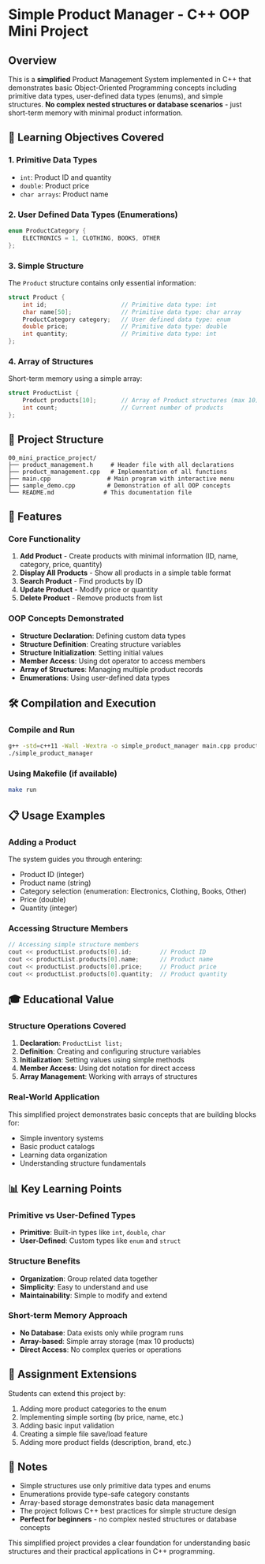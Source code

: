 # Simple Product Manager - C++ OOP Mini Project

## Overview
This is a **simplified** Product Management System implemented in C++ that demonstrates basic Object-Oriented Programming concepts including primitive data types, user-defined data types (enums), and simple structures. **No complex nested structures or database scenarios** - just short-term memory with minimal product information.

## 🎯 Learning Objectives Covered

### 1. **Primitive Data Types**
- `int`: Product ID and quantity
- `double`: Product price
- `char arrays`: Product name

### 2. **User Defined Data Types (Enumerations)**
```cpp
enum ProductCategory {
    ELECTRONICS = 1, CLOTHING, BOOKS, OTHER
};
```

### 3. **Simple Structure**
The `Product` structure contains only essential information:
```cpp
struct Product {
    int id;                     // Primitive data type: int
    char name[50];              // Primitive data type: char array
    ProductCategory category;   // User defined data type: enum
    double price;               // Primitive data type: double
    int quantity;               // Primitive data type: int
};
```

### 4. **Array of Structures**
Short-term memory using a simple array:
```cpp
struct ProductList {
    Product products[10];       // Array of Product structures (max 10)
    int count;                  // Current number of products
};
```

## 📁 Project Structure
```
00_mini_practice_project/
├── product_management.h     # Header file with all declarations
├── product_management.cpp   # Implementation of all functions
├── main.cpp                # Main program with interactive menu
├── sample_demo.cpp         # Demonstration of all OOP concepts
└── README.md              # This documentation file
```

## 🚀 Features

### Core Functionality
1. **Add Product** - Create products with minimal information (ID, name, category, price, quantity)
2. **Display All Products** - Show all products in a simple table format
3. **Search Product** - Find products by ID
4. **Update Product** - Modify price or quantity
5. **Delete Product** - Remove products from list

### OOP Concepts Demonstrated
- **Structure Declaration**: Defining custom data types
- **Structure Definition**: Creating structure variables
- **Structure Initialization**: Setting initial values
- **Member Access**: Using dot operator to access members
- **Array of Structures**: Managing multiple product records
- **Enumerations**: Using user-defined data types

## 🛠️ Compilation and Execution

### Compile and Run
```bash
g++ -std=c++11 -Wall -Wextra -o simple_product_manager main.cpp product_management.cpp
./simple_product_manager
```

### Using Makefile (if available)
```bash
make run
```

## 📋 Usage Examples

### Adding a Product
The system guides you through entering:
- Product ID (integer)
- Product name (string)
- Category selection (enumeration: Electronics, Clothing, Books, Other)
- Price (double)
- Quantity (integer)

### Accessing Structure Members
```cpp
// Accessing simple structure members
cout << productList.products[0].id;        // Product ID
cout << productList.products[0].name;      // Product name
cout << productList.products[0].price;     // Product price
cout << productList.products[0].quantity;  // Product quantity
```

## 🎓 Educational Value

### Structure Operations Covered
1. **Declaration**: `ProductList list;`
2. **Definition**: Creating and configuring structure variables
3. **Initialization**: Setting values using simple methods
4. **Member Access**: Using dot notation for direct access
5. **Array Management**: Working with arrays of structures

### Real-World Application
This simplified project demonstrates basic concepts that are building blocks for:
- Simple inventory systems
- Basic product catalogs
- Learning data organization
- Understanding structure fundamentals

## 📊 Key Learning Points

### Primitive vs User-Defined Types
- **Primitive**: Built-in types like `int`, `double`, `char`
- **User-Defined**: Custom types like `enum` and `struct`

### Structure Benefits
- **Organization**: Group related data together
- **Simplicity**: Easy to understand and use
- **Maintainability**: Simple to modify and extend

### Short-term Memory Approach
- **No Database**: Data exists only while program runs
- **Array-based**: Simple array storage (max 10 products)
- **Direct Access**: No complex queries or operations

## 🎯 Assignment Extensions
Students can extend this project by:
1. Adding more product categories to the enum
2. Implementing simple sorting (by price, name, etc.)
3. Adding basic input validation
4. Creating a simple file save/load feature
5. Adding more product fields (description, brand, etc.)

## 📝 Notes
- Simple structures use only primitive data types and enums
- Enumerations provide type-safe category constants
- Array-based storage demonstrates basic data management
- The project follows C++ best practices for simple structure design
- **Perfect for beginners** - no complex nested structures or database concepts

This simplified project provides a clear foundation for understanding basic structures and their practical applications in C++ programming.
